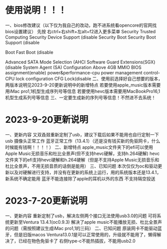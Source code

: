 #   使用说明！！！
一、bios修改建议（以下仅为我自己的改动，跑不进系统看opencore的官网找bios设置建议）
先按 右ctrl+右shift+左alt+f2进入更多菜单
Security
    Trusted Computing
        Security Device Support (disable
    Security Boot
        Security Boot Support (disable 
        
Boot
    Fast Boot (disable 
    
Advanced
    SATA Mode Selection (AHCI
    Software Guard Extensions(SGX) (disable 
    System Agent (SA) Configuration
        Above 4GB MMIO BIOS assignment(enable)
    power&performance-cpu power management control-CPU lock configuration
        CFG Lock(disable 
二、使用前选择好自己想要的版本，两版本说明见2023-9-20更新说明中的新增特点
若要使用apple_music版本需要用iMac pro1,1机型生成序列号等信息
若要使用hevc版本需要用MacBookPro16,1机型生成系列号等信息
三、一定要生成新的序列号等信息！不然进不去系统！

#   2023-9-20更新说明
一、更新内容
又双叒叕重新定制了usb，建议下载后如果不能用也自行定制一下usb
摄像头正常工作
蓝牙正常工作（13.4.1）（还是没有钱买新的免驱网卡，什么时候能有钱啊！！！！）
二、新增特点
apple_music文件夹下的efi可以使用Apple Music无损音乐和杜比全景声(但不支持hevc硬解，支持h.264硬解)
hevc文件夹下的efi支持hevc硬解和h.264硬解（但是不支持Apple Music无损音乐和杜比全景声，不用无损音质的话倒是能用）
三、已知问题
本次仅仅为oc和驱动更新以及对硬解进行支持，并没有在更新的系统上运行，用的系统版本还是13.4.1，新系统不确定能用
蓝牙不能连接除了apple的耳机以外的东西
不支持隔空投送

#   2023-7-20更新说明
一、更新内容
重新定制了usb，解决左侧两个接口无法使用usb3.0的问题
可将系统更新至Ventura 13.4.1(oc0.9.3)
解决了apple music不能播放无损、杜比全景声的问题（需按照建议生成iMac pro1,1的三码）
二、已知问题
原装网卡不能驱动蓝牙，但是旧版macos Ventura13.0.1是可以正常使用的，升级就不能用了，懒得解决了，已经在物色免驱卡了
右侧type-c不能热插拔，不能用usb2.0


